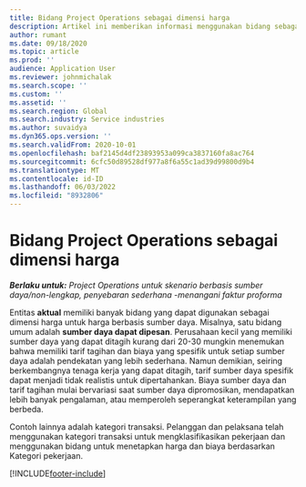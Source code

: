 ```yaml
---
title: Bidang Project Operations sebagai dimensi harga
description: Artikel ini memberikan informasi menggunakan bidang sebagai dimensi harga di Dynamics 365 Project Operations.
author: rumant
ms.date: 09/18/2020
ms.topic: article
ms.prod: ''
audience: Application User
ms.reviewer: johnmichalak
ms.search.scope: ''
ms.custom: ''
ms.assetid: ''
ms.search.region: Global
ms.search.industry: Service industries
ms.author: suvaidya
ms.dyn365.ops.version: ''
ms.search.validFrom: 2020-10-01
ms.openlocfilehash: baf2145d4df23893953a099ca3837160fa8ac764
ms.sourcegitcommit: 6cfc50d89528df977a8f6a55c1ad39d99800d9b4
ms.translationtype: MT
ms.contentlocale: id-ID
ms.lasthandoff: 06/03/2022
ms.locfileid: "8932806"
---
```

# <a name="project-operations-fields-as-pricing-dimensions"></a>Bidang Project Operations sebagai dimensi harga

_**Berlaku untuk:** Project Operations untuk skenario berbasis sumber daya/non-lengkap, penyebaran sederhana -menangani faktur proforma_

Entitas **aktual** memiliki banyak bidang yang dapat digunakan sebagai dimensi harga untuk harga berbasis sumber daya. Misalnya, satu bidang umum adalah **sumber daya dapat dipesan**. Perusahaan kecil yang memiliki sumber daya yang dapat ditagih kurang dari 20-30 mungkin menemukan bahwa memiliki tarif tagihan dan biaya yang spesifik untuk setiap sumber daya adalah pendekatan yang lebih sederhana. Namun demikian, seiring berkembangnya tenaga kerja yang dapat ditagih, tarif sumber daya spesifik dapat menjadi tidak realistis untuk dipertahankan. Biaya sumber daya dan tarif tagihan mulai bervariasi saat sumber daya dipromosikan, mendapatkan lebih banyak pengalaman, atau memperoleh seperangkat keterampilan yang berbeda. 

Contoh lainnya adalah kategori transaksi. Pelanggan dan pelaksana telah menggunakan kategori transaksi untuk mengklasifikasikan pekerjaan dan menggunakan bidang untuk menetapkan harga dan biaya berdasarkan Kategori pekerjaan.


[!INCLUDE[footer-include](../includes/footer-banner.md)]